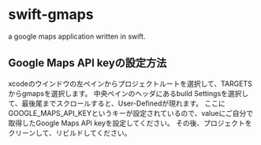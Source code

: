 swift-gmaps
===========

a google maps application written in swift.

## Google Maps API keyの設定方法

xcodeのウインドウの左ペインからプロジェクトルートを選択して、TARGETSからgmapsを選択します。
中央ペインのヘッダにあるbuild Settingsを選択して、最後尾までスクロールすると、User-Definedが現れます。
ここにGOOGLE_MAPS_API_KEYというキーが設定されているので、valueにご自分で取得したGoogle Maps API keyを設定してください。
その後、プロジェクトをクリーンして、リビルドしてください。
